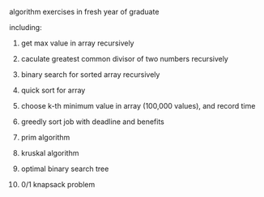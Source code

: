algorithm exercises in fresh year of graduate 

including:

1. get max value in array recursively

2. caculate greatest common divisor of two numbers recursively

3. binary search for sorted array recursively

4. quick sort for array

5. choose k-th minimum value in array (100,000 values), and record time

6. greedly sort job with deadline and benefits

7. prim algorithm

8. kruskal algorithm

9. optimal binary search tree

10. 0/1 knapsack problem


